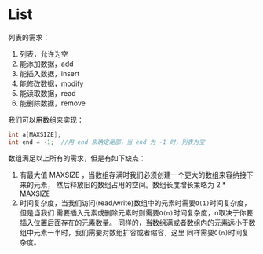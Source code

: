# List


列表的需求：

1. 列表，允许为空
2. 能添加数据，add
3. 能插入数据，insert 
4. 能修改数据，modify
5. 能读取数据，read
6. 能删除数据，remove 

我们可以用数组来实现：

```c
int a[MAXSIZE];
int end = -1;  //用 end 来确定尾部，当 end 为 -1 时，列表为空
```

数组满足以上所有的需求，但是有如下缺点：

1. 有最大值 MAXSIZE ，当数组存满时我们必须创建一个更大的数组来容纳接下来的元素，
    然后释放旧的数组占用的空间。数组长度增长策略为 2 * MAXSIZE
2. 时间复杂度，当我们访问(read/write)数组中的元素时需要`O(1)`时间复杂度，但是当我们
    需要插入元素或删除元素时则需要`O(n)`时间复杂度，n取决于你要插入位置后面存在的元素数量。
    同样的，当数组满或者数组内的元素远小于数组中元素一半时，我们需要对数组扩容或者缩容，这里
    同样需要`O(n)`时间复杂度。